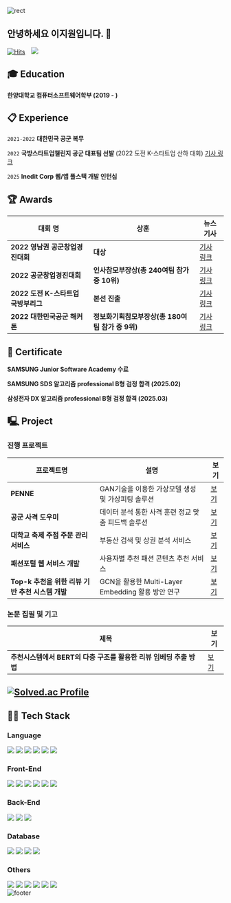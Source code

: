 ![rect](https://capsule-render.vercel.app/api?type=rect&color=gradient&text=%20%20Jiwon's%20Github%20%20&fontAlign=30&fontSize=30&textBg=false&desc=Use%20%27textBg%27%20to%20highlight%20%27text%27&descAlign=60&descAlignY=50)
## 안녕하세요 이지원입니다. 👋
[![Hits](https://hits.seeyoufarm.com/api/count/incr/badge.svg?url=https%3A%2F%2Fgithub.com%2Fyxun20&count_bg=%2379C83D&title_bg=%23555555&icon=&icon_color=%23E7E7E7&title=hits&edge_flat=false)](https://hits.seeyoufarm.com)
<a href="mailto:giwon512@naver.com"> 
  <img src="https://img.shields.io/badge/giwon512@naver.com-d14836?style=flat&logo=Gmail&logoColor=white&link=mailto:giwon512@naver.com" style="height : auto; margin-left : 10px; margin-right : 10px;"/> 
</a>

## :mortar_board: Education
**한양대학교 컴퓨터소프트웨어학부 (2019 - )** 

##  :clipboard: Experience

`2021-2022`
**대한민국 공군 복무**

`2022`
**국방스타트업챌린지 공군 대표팀 선발**
(2022 도전 K-스타트업 산하 대회) [기사 링크](https://n.news.naver.com/mnews/article/008/0004756870?sid=102)

`2025`
**Inedit Corp 웹/앱 풀스택 개발 인턴십**

##  🏆 Awards
| 대회 명 | 상훈 | 뉴스 기사 |
|------------|------|--------|
| **2022 영남권 공군창업경진대회** | **대상** | [기사 링크](https://n.news.naver.com/mnews/article/015/0004703563?sid=100) |
| **2022 공군창업경진대회** | **인사참모부장상(총 240여팀 참가 중 10위)** | [기사 링크](https://n.news.naver.com/mnews/article/015/0004709507?sid=100) |
| **2022 도전 K-스타트업 국방부리그** | **본선 진출**| [기사 링크](https://kookbang.dema.mil.kr/newsWeb/20220812/16/BBSMSTR_000000010021/view.do) |
| **2022 대한민국공군 해커톤** | **정보화기획참모부장상(총 180여팀 참가 중 9위)** | [기사 링크](https://n.news.naver.com/mnews/article/001/0013559028?sid=100) |
##  🌱 Certificate
**SAMSUNG Junior Software Academy 수료**

**SAMSUNG SDS 알고리즘 professional B형 검정 합격 (2025.02)**

**삼성전자 DX 알고리즘 professional B형 검정 합격 (2025.03)**

## 🖳 Project
### 진행 프로젝트
| 프로젝트명 | 설명 | 보기 |
|------------|------|--------|
| **PENNE** | GAN기술을 이용한 가상모델 생성 및 가상피팅 솔루션 | [보기](https://sunny-whitefish-5a5.notion.site/GAN-15b2d83106ae81b0a5daf3bb3b7c9ec4) |
| **공군 사격 도우미** | 데이터 분석 통한 사격 훈련 정교 맞춤 피드백 솔루션 | [보기](https://sunny-whitefish-5a5.notion.site/15b2d83106ae8162b600d8fb8278ed66) |
| **대학교 축제 주점 주문 관리 서비스** | 부동산 검색 및 상권 분석 서비스 | [보기](https://github.com/giwon512/order-management-service) |
| **패션포털 웹 서비스 개발** | 사용자별 추천 패션 콘텐츠 추천 서비스 | [보기](https://github.com/giwon512/fashion-web-service) |
| **Top-k 추천을 위한 리뷰 기반 추천 시스템 개발** | GCN을 활용한 Multi-Layer Embedding 활용 방안 연구 | [보기](https://sunny-whitefish-5a5.notion.site/15b2d83106ae81bcbfdaef1db3f76f5b) |

### 논문 집필 및 기고
| 제목 | 보기 |
|------------|--------|
| **추천시스템에서 BERT의 다층 구조를 활용한 리뷰 임베딩 추출 방법** | [보기](https://drive.google.com/file/d/1qzva1aJ9FvDt7AiVAbpWfPK-YmcodyrB/view) |

## [![Solved.ac Profile](http://mazassumnida.wtf/api/v2/generate_badge?boj=giwon512)](https://solved.ac/giwon512/)
## 🧑‍💻 Tech Stack
### Language
<img src="https://img.shields.io/badge/Java-007396?style=for-the-badge&logo=java&logoColor=ffffff"/> <img src="https://img.shields.io/badge/TypeScript-3178C6?style=for-the-badge&logo=typescript&logoColor=ffffff"/> <img src="https://img.shields.io/badge/JavaScript-F7DF1E?style=for-the-badge&logo=javascript&logoColor=000000"/> <img src="https://img.shields.io/badge/C-A8B9CC?style=for-the-badge&logo=c&logoColor=ffffff"/> <img src="https://img.shields.io/badge/C++-00599C?style=for-the-badge&logo=c%2B%2B&logoColor=ffffff"/> <img src="https://img.shields.io/badge/Python-3776AB?style=for-the-badge&logo=python&logoColor=ffffff"/>

### Front-End
<img src="https://img.shields.io/badge/Next.js-8A2BE2?style=for-the-badge&logo=next.js&logoColor=ffffff"/> <img src="https://img.shields.io/badge/ReactNative-8A2BE2?style=for-the-badge&logo=react&logoColor=ffffff"/> <img src="https://img.shields.io/badge/Vue.js-8A2BE2?style=for-the-badge&logo=vue.js&logoColor=ffffff"/> <img src="https://img.shields.io/badge/React-61DAFB?style=for-the-badge&logo=react&logoColor=000000"/> <img src="https://img.shields.io/badge/Node.js-339933?style=for-the-badge&logo=node.js&logoColor=ffffff"/> <img src="https://img.shields.io/badge/Tailwind%20CSS-06B6D4?style=for-the-badge&logo=tailwind-css&logoColor=ffffff"/>

### Back-End
<img src="https://img.shields.io/badge/nestjs-8A2BE2?style=for-the-badge&logo=nestjs&logoColor=ffffff"/> <img src="https://img.shields.io/badge/Node.js-339933?style=for-the-badge&logo=node.js&logoColor=ffffff"/> <img src="https://img.shields.io/badge/Spring%20Boot-6DB33F?style=for-the-badge&logo=spring-boot&logoColor=ffffff"/> 

### Database
<img src="https://img.shields.io/badge/MySQL-4479A1?style=for-the-badge&logo=mysql&logoColor=ffffff"/> <img src="https://img.shields.io/badge/postgresql-8A2BE2?style=for-the-badge&logo=postgresql&logoColor=ffffff"/> <img src="https://img.shields.io/badge/MikroOrm-8A2BE2?style=for-the-badge&logoColor=ffffff"/> <img src="https://img.shields.io/badge/jsp-8A2BE2?style=for-the-badge&logoColor=ffffff"/>

### Others
<img src="https://img.shields.io/badge/GitHub-181717?style=for-the-badge&logo=github&logoColor=ffffff"/> <img src="https://img.shields.io/badge/Docker-2496ED?style=for-the-badge&logo=docker&logoColor=ffffff"/> <img src="https://img.shields.io/badge/Amazon%20AWS-232F3E?style=for-the-badge&logo=amazon-aws&logoColor=ffffff"/> <img src="https://img.shields.io/badge/jira-8A2BE2?style=for-the-badge&logo=jira&logoColor=ffffff"/> <img src="https://img.shields.io/badge/Github%20Actions-8A2BE2?style=for-the-badge&logo=github%20actions&logoColor=ffffff"/> <img src="https://img.shields.io/badge/graphql-8A2BE2?style=for-the-badge&logo=graphql&logoColor=ffffff"/> 
<br>
![footer](https://capsule-render.vercel.app/api?type=waving&color=0:9be7ff,100:86a8e7&height=130&section=footer&fontSize=60&fontColor=5bc8fa&fontAlignY=45&animation=twinkling)

